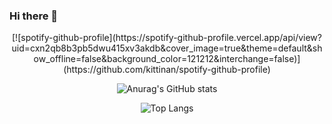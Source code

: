 ### Hi there 👋

<!--
**saturnette/saturnette** is a ✨ _special_ ✨ repository because its `README.md` (this file) appears on your GitHub profile.

Here are some ideas to get you started:

- 🔭 I’m currently working on ...
- 🌱 I’m currently learning ...
- 👯 I’m looking to collaborate on ...
- 🤔 I’m looking for help with ...
- 💬 Ask me about ...
- 📫 How to reach me: ...
- 😄 Pronouns: ...
- ⚡ Fun fact: ...
-->

<div align="center">
  [![spotify-github-profile](https://spotify-github-profile.vercel.app/api/view?uid=cxn2qb8b3pb5dwu415xv3akdb&cover_image=true&theme=default&show_offline=false&background_color=121212&interchange=false)](https://github.com/kittinan/spotify-github-profile)

  ![Anurag's GitHub stats](https://github-readme-stats.vercel.app/api?username=saturnette&show_icons=true&theme=radical)

  ![Top Langs](https://github-readme-stats.vercel.app/api/top-langs/?username=saturnette&hide_progress=true)
</div>

